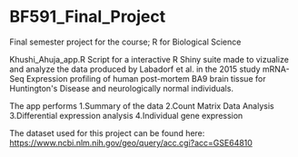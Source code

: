 # BF591_Final_Project

Final semester project for the course; R for Biological Science

Khushi_Ahuja_app.R
  Script for a interactive R Shiny suite made to vizualize and analyze the data produced by Labadorf et al. in the 2015 study mRNA-Seq Expression   profiling of human post-mortem BA9 brain tissue for Huntington's Disease and neurologically normal individuals.

The app performs
  1.Summary of the data
  2.Count Matrix Data Analysis
  3.Differential expression analysis
  4.Individual gene expression 

The dataset used for this project can be found here: https://www.ncbi.nlm.nih.gov/geo/query/acc.cgi?acc=GSE64810
